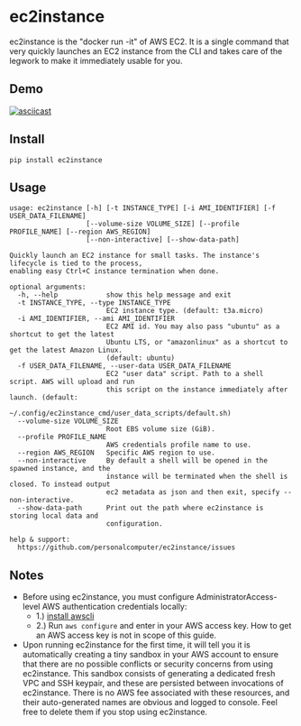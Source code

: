 # ec2instance

ec2instance is the "docker run -it" of AWS EC2. It is a single command that very quickly launches an EC2 instance from
the CLI and takes care of the legwork to make it immediately usable for you.

## Demo

[![asciicast](https://asciinema.org/a/458558.svg)](https://asciinema.org/a/458558?autoplay=1)

## Install

```
pip install ec2instance
```

## Usage

```
usage: ec2instance [-h] [-t INSTANCE_TYPE] [-i AMI_IDENTIFIER] [-f USER_DATA_FILENAME]
                   [--volume-size VOLUME_SIZE] [--profile PROFILE_NAME] [--region AWS_REGION]
                   [--non-interactive] [--show-data-path]

Quickly launch an EC2 instance for small tasks. The instance's lifecycle is tied to the process,
enabling easy Ctrl+C instance termination when done.

optional arguments:
  -h, --help            show this help message and exit
  -t INSTANCE_TYPE, --type INSTANCE_TYPE
                        EC2 instance type. (default: t3a.micro)
  -i AMI_IDENTIFIER, --ami AMI_IDENTIFIER
                        EC2 AMI id. You may also pass "ubuntu" as a shortcut to get the latest
                        Ubuntu LTS, or "amazonlinux" as a shortcut to get the latest Amazon Linux.
                        (default: ubuntu)
  -f USER_DATA_FILENAME, --user-data USER_DATA_FILENAME
                        EC2 "user data" script. Path to a shell script. AWS will upload and run
                        this script on the instance immediately after launch. (default:
                        ~/.config/ec2instance_cmd/user_data_scripts/default.sh)
  --volume-size VOLUME_SIZE
                        Root EBS volume size (GiB).
  --profile PROFILE_NAME
                        AWS credentials profile name to use.
  --region AWS_REGION   Specific AWS region to use.
  --non-interactive     By default a shell will be opened in the spawned instance, and the
                        instance will be terminated when the shell is closed. To instead output
                        ec2 metadata as json and then exit, specify --non-interactive.
  --show-data-path      Print out the path where ec2instance is storing local data and
                        configuration.

help & support:
  https://github.com/personalcomputer/ec2instance/issues
```

## Notes

- Before using ec2instance, you must configure AdministratorAccess-level AWS authentication credentials locally:
  - 1.) [install awscli](https://docs.aws.amazon.com/cli/latest/userguide/getting-started-install.html)
  - 2.) Run `aws configure` and enter in your AWS access key. How to get an AWS access key is not in scope of this
    guide.
- Upon running ec2instance for the first time, it will tell you it is automatically creating a tiny sandbox in your AWS
  account to ensure that there are no possible conflicts or security concerns from using ec2instance. This sandbox
  consists of generating a dedicated fresh VPC and SSH keypair, and these are persisted between invocations of
  ec2instance. There is no AWS fee associated with these resources, and their auto-generated names are obvious and
  logged to console. Feel free to delete them if you stop using ec2instance.
